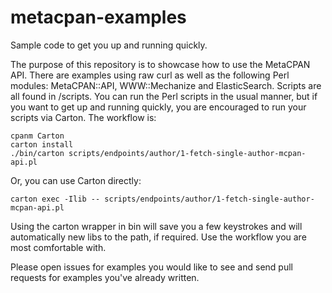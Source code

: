 metacpan-examples
=================

Sample code to get you up and running quickly.

The purpose of this repository is to showcase how to use the MetaCPAN API.
There are examples using raw curl as well as the following Perl modules:
MetaCPAN::API, WWW::Mechanize and ElasticSearch.  Scripts are all found in
/scripts.  You can run the Perl scripts in the usual manner, but if you want to
get up and running quickly, you are encouraged to run your scripts via Carton.
The workflow is:

    cpanm Carton
    carton install
    ./bin/carton scripts/endpoints/author/1-fetch-single-author-mcpan-api.pl

Or, you can use Carton directly:

    carton exec -Ilib -- scripts/endpoints/author/1-fetch-single-author-mcpan-api.pl

Using the carton wrapper in bin will save you a few keystrokes and will
automatically new libs to the path, if required.  Use the workflow you are most
comfortable with.

Please open issues for examples you would like to see and send pull requests
for examples you've already written.
